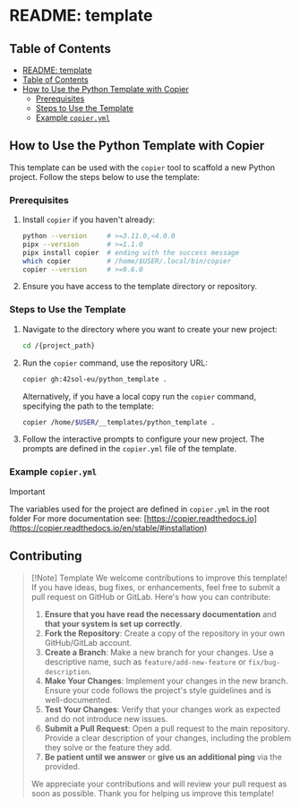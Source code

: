# README: template 

## Table of Contents 

- [README: template](#readme-template)
- [Table of Contents](#table-of-contents)
- [How to Use the Python Template with Copier](#how-to-use-the-python-template-with-copier)
    - [Prerequisites](#prerequisites)
    - [Steps to Use the Template](#steps-to-use-the-template)
    - [Example `copier.yml`](#example-copieryml)

## How to Use the Python Template with Copier

This template can be used with the `copier` tool to scaffold a new Python project. 
Follow the steps below to use the template:

### Prerequisites
1. Install `copier` if you haven't already:
    ```bash
    python --version     # >=3.11.0,<4.0.0
    pipx --version       # >=1.1.0
    pipx install copier  # ending with the success message
    which copier         # /home/$USER/.local/bin/copier
    copier --version     # >=9.6.0
    ```

2. Ensure you have access to the template directory or repository.

### Steps to Use the Template
1. Navigate to the directory where you want to create your new project:
    ```bash
    cd /{project_path}
    ```

2. Run the `copier` command, use the repository URL:
    ```bash
    copier gh:42sol-eu/python_template .
    ```
    
    Alternatively, if you have a local copy run the `copier` command, specifying the path to the template:
    ```bash
    copier /home/$USER/__templates/python_template .
    ```

3. Follow the interactive prompts to configure your new project. The prompts are defined in the `copier.yml` file of the template.

### Example `copier.yml`

> [!Important]
> The variables used for the project are defined in `copier.yml` in the root folder
> For more documentation see: [https://copier.readthedocs.io](https://copier.readthedocs.io/en/stable/#installation)


## Contributing

> [!Note] Template
> We welcome contributions to improve this template! If you have ideas, bug fixes, or enhancements, feel free to submit a pull request on GitHub or GitLab. 
> Here's how you can contribute:
> 1. **Ensure that you have read the necessary documentation** and **that your system is set up correctly**. 
> 2. **Fork the Repository**: Create a copy of the repository in your own GitHub/GitLab account.
> 3. **Create a Branch**: Make a new branch for your changes. Use a descriptive name, such as `feature/add-new-feature` or `fix/bug-description`.
> 4. **Make Your Changes**: Implement your changes in the new branch. Ensure your code follows the project's style guidelines and is well-documented.
> 5. **Test Your Changes**: Verify that your changes work as expected and do not introduce new issues.
> 6. **Submit a Pull Request**: Open a pull request to the main repository. Provide a clear description of your changes, including the problem they solve or the feature they add.
> 7. **Be patient until we answer** or **give us an additional ping** via the provided.
> 
> We appreciate your contributions and will review your pull request as soon as possible. Thank you for helping us improve this template!
